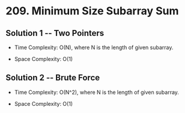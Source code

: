 # 209. Minimum Size Subarray Sum

## Solution 1 -- Two Pointers

* Time Complexity: O(N), where N is the length of given subarray.

* Space Complexity: O(1)

## Solution 2 -- Brute Force

* Time Complexity: O(N^2), where N is the length of given subarray.

* Space Complexity: O(1)